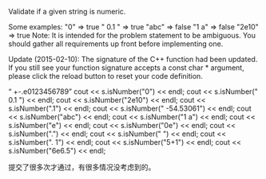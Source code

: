 Validate if a given string is numeric.

Some examples:
"0" => true
" 0.1 " => true
"abc" => false
"1 a" => false
"2e10" => true
Note: It is intended for the problem statement to be ambiguous. You should gather all requirements up front before implementing one.

Update (2015-02-10):
The signature of the C++ function had been updated. If you still see your function signature accepts a const char * argument, please click the reload button  to reset your code definition.


“ +-.e0123456789”
	cout << s.isNumber("0") << endl;
	cout << s.isNumber(" 0.1 ") << endl;
	cout << s.isNumber("2e10") << endl;
	cout << s.isNumber(".1") << endl;
	cout << s.isNumber(" -54.53061") << endl;
	cout << s.isNumber("abc") << endl;
	cout << s.isNumber("1 a") << endl;
	cout << s.isNumber("e") << endl;
	cout << s.isNumber("0e") << endl;
	cout << s.isNumber(".") << endl;
	cout << s.isNumber(" ") << endl;
	cout << s.isNumber(". 1") << endl;
	cout << s.isNumber("5+1") << endl;
	cout << s.isNumber("6e6.5") << endl;

提交了很多次才通过，有很多情况没考虑到的。